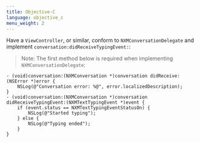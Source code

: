 ```yaml
---
title: Objective-C
language: objective_c
menu_weight: 2
---
```


Have a `ViewController`, or similar, conform to `NXMConversationDelegate` and implement `conversation:didReceiveTypingEvent:`:

> Note: The first method below is required when implementing `NXMConversationDelegate`:

```objective_c
- (void)conversation:(NXMConversation *)conversation didReceive:(NSError *)error {
    NSLog(@"Conversation error: %@", error.localizedDescription);
}
- (void)conversation:(NXMConversation *)conversation didReceiveTypingEvent:(NXMTextTypingEvent *)event {
    if (event.status == NXMTextTypingEventStatusOn) {
        NSLog(@"Started typing");
    } else {
        NSLog(@"Typing ended");
    }
}
```